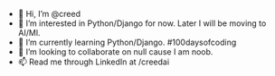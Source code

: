 - 👋 Hi, I’m @creed
- 👀 I’m interested in Python/Django for now. Later I will be moving to AI/Ml.
- 🌱 I’m currently learning Python/Django. #100daysofcoding
- 💞️ I’m looking to collaborate on null cause I am noob.
- 📫 Read me through LinkedIn at /creedai

<!---
creed1210/creed1210 is a ✨ special ✨ repository because its `README.md` (this file) appears on your GitHub profile.
You can click the Preview link to take a look at your changes.
--->

